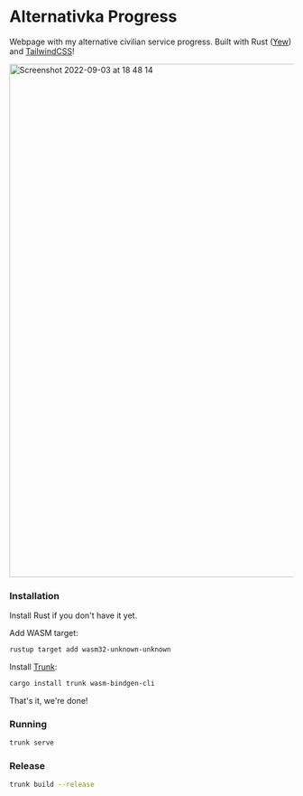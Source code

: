 # Alternativka Progress

Webpage with my alternative civilian service progress. Built with Rust ([Yew](https://yew.rs/)) and [TailwindCSS](https://tailwindcss.com/)!

<img width="909" alt="Screenshot 2022-09-03 at 18 48 14" src="https://user-images.githubusercontent.com/75225148/188278246-ef3ef022-a63f-4392-b0d3-a04075fc31a3.png">

### Installation

Install Rust if you don't have it yet.

Add WASM target:

```bash
rustup target add wasm32-unknown-unknown
```

Install [Trunk](https://trunkrs.dev/):

```bash
cargo install trunk wasm-bindgen-cli
```

That's it, we're done!

### Running

```bash
trunk serve
```

### Release

```bash
trunk build --release
```
